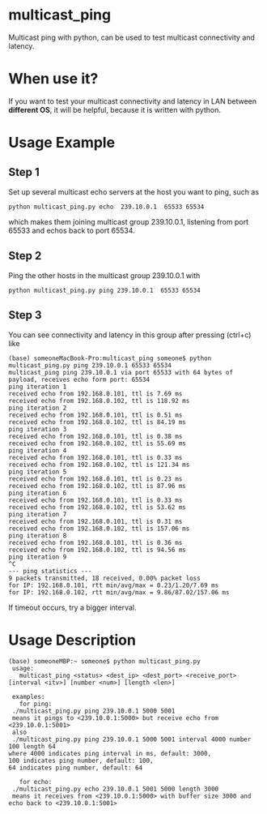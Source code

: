 # multicast_ping
Multicast ping with python, can be used to test multicast connectivity and latency.

# When use it?
If you want to test your multicast connectivity and latency in LAN between **different OS**, it will be helpful, because it is written with python.

# Usage Example
## Step 1
Set up several multicast echo servers at the host you want to ping, such as 
```
python multicast_ping.py echo  239.10.0.1  65533 65534
```
which makes them joining multicast group 239.10.0.1, listening from port 65533 and echos back to port 65534.
## Step 2
Ping the other hosts in the multicast group 239.10.0.1 with
```
python multicast_ping.py ping 239.10.0.1  65533 65534
```
## Step 3
You can see connectivity and latency in this group after pressing (ctrl+c) like
```
(base) someoneMacBook-Pro:multicast_ping someone$ python multicast_ping.py ping 239.10.0.1 65533 65534
multicast_ping ping 239.10.0.1 via port 65533 with 64 bytes of payload, receives echo form port: 65534
ping iteration 1
received echo from 192.168.0.101, ttl is 7.69 ms
received echo from 192.168.0.102, ttl is 118.92 ms
ping iteration 2
received echo from 192.168.0.101, ttl is 0.51 ms
received echo from 192.168.0.102, ttl is 84.19 ms
ping iteration 3
received echo from 192.168.0.101, ttl is 0.38 ms
received echo from 192.168.0.102, ttl is 55.69 ms
ping iteration 4
received echo from 192.168.0.101, ttl is 0.33 ms
received echo from 192.168.0.102, ttl is 121.34 ms
ping iteration 5
received echo from 192.168.0.101, ttl is 0.23 ms
received echo from 192.168.0.102, ttl is 87.96 ms
ping iteration 6
received echo from 192.168.0.101, ttl is 0.33 ms
received echo from 192.168.0.102, ttl is 53.62 ms
ping iteration 7
received echo from 192.168.0.101, ttl is 0.31 ms
received echo from 192.168.0.102, ttl is 157.06 ms
ping iteration 8
received echo from 192.168.0.101, ttl is 0.36 ms
received echo from 192.168.0.102, ttl is 94.56 ms
ping iteration 9
^C
--- ping statistics ---
9 packets transmitted, 18 received, 0.00% packet loss
for IP: 192.168.0.101, rtt min/avg/max = 0.23/1.20/7.69 ms
for IP: 192.168.0.102, rtt min/avg/max = 9.86/87.02/157.06 ms
```
If timeout occurs, try a bigger interval.

# Usage Description
```
(base) someoneMBP:~ someone$ python multicast_ping.py 
 usage:
   multicast_ping <status> <dest_ip> <dest_port> <receive_port> [interval <itv>] [number <num>] [length <len>]

 examples:
   for ping: 
 ./multicast_ping.py ping 239.10.0.1 5000 5001
 means it pings to <239.10.0.1:5000> but receive echo from <239.10.0.1:5001>
 also
 ./multicast_ping.py ping 239.10.0.1 5000 5001 interval 4000 number 100 length 64
where 4000 indicates ping interval in ms, default: 3000, 
100 indicates ping number, default: 100, 
64 indicates ping number, default: 64

   for echo: 
 ./multicast_ping.py echo 239.10.0.1 5001 5000 length 3000
 means it receives from <239.10.0.1:5000> with buffer size 3000 and echo back to <239.10.0.1:5001>
```
